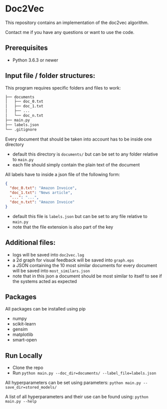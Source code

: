 Doc2Vec
=====================================================
This repository contains an implementation of the doc2vec algorithm.

Contact me if you have any questions or want to use the code.

Prerequisites
--------------
- Python 3.6.3 or newer

Input file / folder structures:
----------------
This program requires specific folders and files to work:
```bash
├── documents
│   ├── doc_0.txt
│   ├── doc_1.txt
│   ├── ...
│   └── doc_n.txt
├── main.py
├── labels.json
└── .gitignore
```

Every document that should be taken into account has to be inside one directory
- default this directory is `documents/` but can be set to any folder relative to `main.py`
- each file should simply contain the plain text of the document

All labels have to inside a json file of the following form:
```json
{
  "doc_0.txt": "Amazon Invoice",
  "doc_1.txt": "News article",
  "...": "...",
  "doc_n.txt": "Amazon Invoice"
}
```
- default this file is `labels.json` but can be set to any file relative to `main.py`
- note that the file extension is also part of the key

Additional files:
-----------------
- logs will be saved into `doc2vec.log`
- a 2d graph for visual feedback will be saved into `graph.eps`
- a JSON containing the 10 most similar documents for every document will be saved into `most_similars.json`
- note that in this json a document should be most similar to itself to see if the systems acted as expected

Packages
-------------
All packages can be installed using pip
- numpy
- scikit-learn
- gensim
- matplotlib
- smart-open

Run Locally
-----------
- Clone the repo
- Run ``python main.py --doc_dir=documents/ --label_file=labels.json``


All hyperparameters can be set using parameters:
``python main.py --save_dir=stored_models/``

A list of all hyperparameters and their use can be found using:
``python main.py --help``
